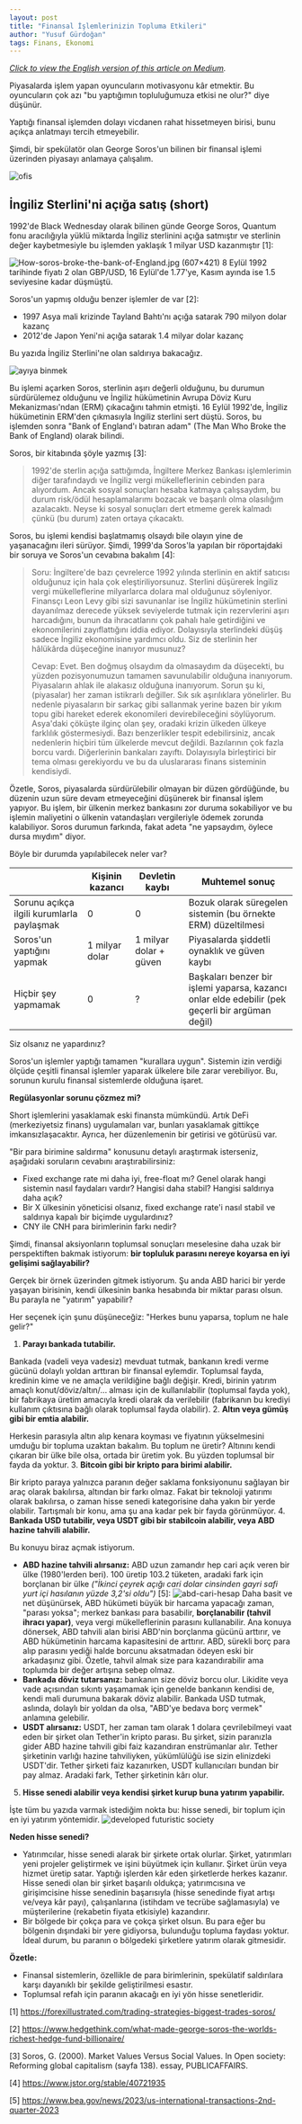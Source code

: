 ```yaml
---
layout: post
title: "Finansal İşlemlerinizin Topluma Etkileri"
author: "Yusuf Gürdoğan"
tags: Finans, Ekonomi
---
```


*[Click to view the English version of this article on Medium](https://medium.com/@yusufgurdogan/social-consequences-of-your-financial-actions-7972064771c1).*

Piyasalarda işlem yapan oyuncuların motivasyonu kâr etmektir. Bu oyuncuların çok azı "bu yaptığımın topluluğumuza etkisi ne olur?" diye düşünür.

Yaptığı finansal işlemden dolayı vicdanen rahat hissetmeyen birisi, bunu açıkça anlatmayı tercih etmeyebilir.

Şimdi, bir spekülatör olan George Soros'un bilinen bir finansal işlemi üzerinden piyasayı anlamaya çalışalım.

![ofis](https://i.imgur.com/UA2q97A.png)

## İngiliz Sterlini'ni açığa satış (short)
1992'de Black Wednesday olarak bilinen günde George Soros, Quantum fonu aracılığıyla yüklü miktarda İngiliz sterlinini açığa satmıştır ve sterlinin değer kaybetmesiyle bu işlemden yaklaşık 1 milyar USD kazanmıştır [1]:

![How-soros-broke-the-bank-of-England.jpg (607×421)](https://forexillustrated.com/wp-content/uploads/2013/05/How-soros-broke-the-bank-of-England.jpg)
8 Eylül 1992 tarihinde fiyatı 2 olan GBP/USD, 16 Eylül'de 1.77'ye, Kasım ayında ise 1.5 seviyesine kadar düşmüştü.

Soros'un yapmış olduğu benzer işlemler de var [2]:
- 1997 Asya mali krizinde Tayland Bahtı'nı açığa satarak 790 milyon dolar kazanç
- 2012'de Japon Yeni'ni açığa satarak 1.4 milyar dolar kazanç

Bu yazıda İngiliz Sterlini'ne olan saldırıya bakacağız.

![ayıya binmek](https://i.imgur.com/UejroEd.png)

Bu işlemi açarken Soros, sterlinin aşırı değerli olduğunu, bu durumun sürdürülemez olduğunu ve İngiliz hükümetinin Avrupa Döviz Kuru Mekanizması'ndan (ERM) çıkacağını tahmin etmişti. 16 Eylül 1992'de, İngiliz hükümetinin ERM'den çıkmasıyla İngiliz sterlini sert düştü. Soros, bu işlemden sonra "Bank of England'ı batıran adam" (The Man Who Broke the Bank of England) olarak bilindi.

Soros, bir kitabında şöyle yazmış [3]:
> 1992'de sterlin açığa sattığımda, İngiltere Merkez Bankası işlemlerimin diğer tarafındaydı ve İngiliz vergi mükelleflerinin cebinden para alıyordum. Ancak sosyal sonuçları hesaba katmaya çalışsaydım, bu durum risk/ödül hesaplamalarımı bozacak ve başarılı olma olasılığım azalacaktı. Neyse ki sosyal sonuçları dert etmeme gerek kalmadı çünkü (bu durum) zaten ortaya çıkacaktı.

Soros, bu işlemi kendisi başlatmamış olsaydı bile olayın yine de yaşanacağını ileri sürüyor. Şimdi, 1999'da Soros'la yapılan bir röportajdaki bir soruya ve Soros'un cevabına bakalım [4]:
> Soru: İngiltere'de bazı çevrelerce 1992 yılında sterlinin en aktif satıcısı olduğunuz için hala çok eleştiriliyorsunuz. Sterlini düşürerek İngiliz vergi mükelleflerine milyarlarca dolara mal olduğunuz söyleniyor. Finansçı Leon Levy gibi sizi savunanlar ise İngiliz hükümetinin sterlini dayanılmaz derecede yüksek seviyelerde tutmak için rezervlerini aşırı harcadığını, bunun da ihracatlarını çok pahalı hale getirdiğini ve ekonomilerini zayıflattığını iddia ediyor. Dolayısıyla sterlindeki düşüş sadece İngiliz ekonomisine yardımcı oldu. Siz de sterlinin her hâlükârda düşeceğine inanıyor musunuz?
> 
> Cevap: Evet. Ben doğmuş olsaydım da olmasaydım da düşecekti, bu yüzden pozisyonumuzun tamamen savunulabilir olduğuna inanıyorum. Piyasaların ahlak ile alakasız olduğuna inanıyorum. Sorun şu ki, (piyasalar) her zaman istikrarlı değiller. Sık sık aşırılıklara yönelirler. Bu nedenle piyasaların bir sarkaç gibi sallanmak yerine bazen bir yıkım topu gibi hareket ederek ekonomileri devirebileceğini söylüyorum. Asya'daki çöküşte ilginç olan şey, oradaki krizin ülkeden ülkeye farklılık göstermesiydi. Bazı benzerlikler tespit edebilirsiniz, ancak nedenlerin hiçbiri tüm ülkelerde mevcut değildi. Bazılarının çok fazla borcu vardı. Diğerlerinin bankaları zayıftı. Dolayısıyla birleştirici bir tema olması gerekiyordu ve bu da uluslararası finans sisteminin kendisiydi.

Özetle, Soros, piyasalarda sürdürülebilir olmayan bir düzen gördüğünde, bu düzenin uzun süre devam etmeyeceğini düşünerek bir finansal işlem yapıyor. Bu işlem, bir ülkenin merkez bankasını zor duruma sokabiliyor ve bu işlemin maliyetini o ülkenin vatandaşları vergileriyle ödemek zorunda kalabiliyor. Soros durumun farkında, fakat adeta "ne yapsaydım, öylece dursa mıydım" diyor.

Böyle bir durumda yapılabilecek neler var?

||Kişinin kazancı|Devletin kaybı|Muhtemel sonuç|
|--|--|--|--|
| Sorunu açıkça ilgili kurumlarla paylaşmak |0|0|Bozuk olarak süregelen sistemin (bu örnekte ERM) düzeltilmesi|
|Soros'un yaptığını yapmak|1 milyar dolar|1 milyar dolar + güven|Piyasalarda şiddetli oynaklık ve güven kaybı|
|Hiçbir şey yapmamak|0|?|Başkaları benzer bir işlemi yaparsa, kazancı onlar elde edebilir (pek geçerli bir argüman değil)|

Siz olsanız ne yapardınız?

Soros'un işlemler yaptığı tamamen "kurallara uygun". Sistemin izin verdiği ölçüde çeşitli finansal işlemler yaparak ülkelere bile zarar verebiliyor. Bu, sorunun kurulu finansal sistemlerde olduğuna işaret.

**Regülasyonlar sorunu çözmez mi?**

Short işlemlerini yasaklamak eski finansta mümkündü. Artık DeFi (merkeziyetsiz finans) uygulamaları var, bunları yasaklamak gittikçe imkansızlaşacaktır. Ayrıca, her düzenlemenin bir getirisi ve götürüsü var.

"Bir para birimine saldırma" konusunu detaylı araştırmak isterseniz, aşağıdaki soruların cevabını araştırabilirsiniz:
- Fixed exchange rate mi daha iyi, free-float mı? Genel olarak hangi sistemin nasıl faydaları vardır? Hangisi daha stabil? Hangisi saldırıya daha açık?
- Bir X ülkesinin yöneticisi olsanız, fixed exchange rate'i nasıl stabil ve saldırıya kapalı bir biçimde uygulardınız?
- CNY ile CNH para birimlerinin farkı nedir?

Şimdi, finansal aksiyonların toplumsal sonuçları meselesine daha uzak bir perspektiften bakmak istiyorum: **bir topluluk parasını nereye koyarsa en iyi gelişimi sağlayabilir?**

Gerçek bir örnek üzerinden gitmek istiyorum. Şu anda ABD harici bir yerde yaşayan birisinin, kendi ülkesinin banka hesabında bir miktar parası olsun. Bu parayla ne "yatırım" yapabilir?

Her seçenek için şunu düşüneceğiz: "Herkes bunu yaparsa, toplum ne hale gelir?"

1. **Parayı bankada tutabilir.**

Bankada (vadeli veya vadesiz) mevduat tutmak, bankanın kredi verme gücünü dolaylı yoldan arttıran bir finansal eylemdir. Toplumsal fayda, kredinin kime ve ne amaçla verildiğine bağlı değişir. Kredi, birinin yatırım amaçlı konut/döviz/altın/... alması için de kullanılabilir (toplumsal fayda yok), bir fabrikaya üretim amacıyla kredi olarak da verilebilir (fabrikanın bu krediyi kullanım çıktısına bağlı olarak toplumsal fayda olabilir).
2. **Altın veya gümüş gibi bir emtia alabilir.**

Herkesin parasıyla altın alıp kenara koyması ve fiyatının yükselmesini umduğu bir topluma uzaktan bakalım. Bu toplum ne üretir? Altınını  kendi çıkaran bir ülke bile olsa, ortada bir üretim yok. Bu yüzden toplumsal bir fayda da yoktur.
3. **Bitcoin gibi bir kripto para birimi alabilir.**

Bir kripto paraya yalnızca paranın değer saklama fonksiyonunu sağlayan bir araç olarak bakılırsa, altından bir farkı olmaz. Fakat bir teknoloji yatırımı olarak bakılırsa, o zaman hisse senedi kategorisine daha yakın bir yerde olabilir. Tartışmalı bir konu, ama şu ana kadar pek bir fayda görünmüyor.
4. **Bankada USD tutabilir, veya USDT gibi bir stabilcoin alabilir, veya ABD hazine tahvili alabilir.**

Bu konuyu biraz açmak istiyorum.
- **ABD hazine tahvili alırsanız:** ABD uzun zamandır hep cari açık veren bir ülke (1980'lerden beri). 100 üretip 103.2 tüketen, aradaki fark için borçlanan bir ülke *("İkinci çeyrek açığı cari dolar cinsinden gayri safi yurt içi hasılanın yüzde 3,2'si oldu")* [5]:
![abd-cari-hesap](https://i.imgur.com/kchDo0N.png)
Daha basit ve net düşünürsek, ABD hükümeti büyük bir harcama yapacağı zaman, "parası yoksa"; merkez bankası para basabilir, **borçlanabilir (tahvil ihracı yapar)**, veya vergi mükelleflerinin parasını kullanabilir. Ana konuya dönersek, ABD tahvili alan birisi ABD'nin borçlanma gücünü arttırır, ve ABD hükümetinin harcama kapasitesini de arttırır. ABD, sürekli borç para alıp parasını yediği halde borcunu aksatmadan ödeyen eski bir arkadaşınız gibi. Özetle, tahvil almak size para kazandırabilir ama toplumda bir değer artışına sebep olmaz.
- **Bankada döviz tutarsanız:** bankanın size döviz borcu olur. Likidite veya vade açısından sıkıntı yaşamamak için genelde bankanın kendisi de, kendi mali durumuna bakarak döviz alabilir. Bankada USD tutmak, aslında, dolaylı bir yoldan da olsa, "ABD'ye bedava borç vermek" anlamına gelebilir.
- **USDT alırsanız:** USDT, her zaman tam olarak 1 dolara çevrilebilmeyi vaat eden bir şirket olan Tether'in kripto parası. Bu şirket, sizin paranızla gider ABD hazine tahvili gibi faiz kazandıran enstrümanlar alır. Tether şirketinin varlığı hazine tahviliyken, yükümlülüğü ise sizin elinizdeki USDT'dir. Tether şirketi faiz kazanırken, USDT kullanıcıları bundan bir pay almaz. Aradaki fark, Tether şirketinin kârı olur.
5. **Hisse senedi alabilir veya kendisi şirket kurup buna yatırım yapabilir.**

İşte tüm bu yazıda varmak istediğim nokta bu: hisse senedi, bir toplum için en iyi yatırım yöntemidir.
![developed futuristic society](https://i.imgur.com/oNhddrB.jpg)

**Neden hisse senedi?**
- Yatırımcılar, hisse senedi alarak bir şirkete ortak olurlar. Şirket, yatırımları yeni projeler geliştirmek ve işini büyütmek için kullanır. Şirket ürün veya hizmet üretip satar. Yaptığı işlerden kâr eden şirketlerde herkes kazanır. Hisse senedi olan bir şirket başarılı oldukça; yatırımcısına ve girişimcisine hisse senedinin başarısıyla (hisse senedinde fiyat artışı ve/veya kâr payı), çalışanlarına (istihdam ve tecrübe sağlamasıyla) ve müşterilerine (rekabetin fiyata etkisiyle) kazandırır.
- Bir bölgede bir çokça para ve çokça şirket olsun. Bu para eğer bu bölgenin dışındaki bir yere gidiyorsa, bulunduğu topluma faydası yoktur. İdeal durum, bu paranın o bölgedeki şirketlere yatırım olarak gitmesidir.

**Özetle:**
- Finansal sistemlerin, özellikle de para birimlerinin, spekülatif saldırılara karşı dayanıklı bir şekilde geliştirilmesi esastır.
- Toplumsal refah için paranın akacağı en iyi yön hisse senetleridir.

[1] https://forexillustrated.com/trading-strategies-biggest-trades-soros/

[2] https://www.hedgethink.com/what-made-george-soros-the-worlds-richest-hedge-fund-billionaire/

[3] Soros, G. (2000). Market Values Versus Social Values. In Open society: Reforming global capitalism (sayfa 138). essay, PUBLICAFFAIRS.

[4] https://www.jstor.org/stable/40721935

[5] https://www.bea.gov/news/2023/us-international-transactions-2nd-quarter-2023
